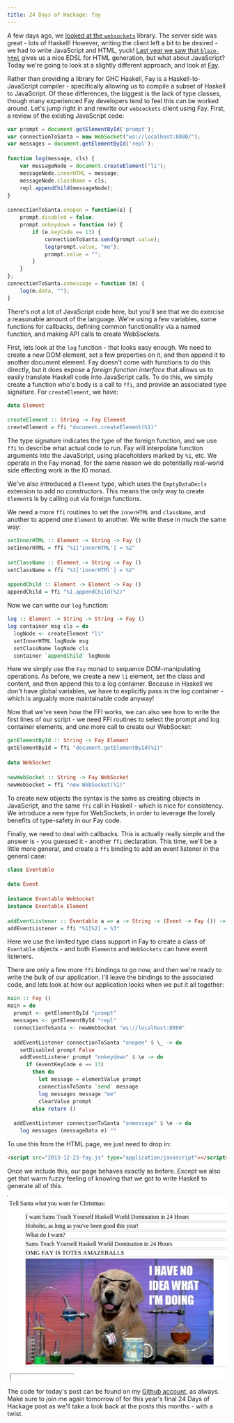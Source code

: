 ```yaml
---
title: 24 Days of Hackage: fay
---
```


A few days ago, we
[looked at the `websockets`](/posts/2013-12-19-websockets.html)
library. The server side was great - lots of Haskell! However, writing the
client left a bit to be desired - we had to write JavaScript and HTML, yuck!
[Last year we saw that `blaze-html`](/posts/2012-12-22-24-days-of-hackage-blaze.html)
gives us a nice EDSL for HTML generation, but what about JavaScript? Today we're
going to look at a slightly different approach, and look at
[Fay](http://fay-lang.org).

Rather than providing a library for GHC Haskell, Fay is a Haskell-to-JavaScript
compiler - specifically allowing us to compile a subset of Haskell to
JavaScript. Of these differences, the biggest is the lack of type classes,
though many experienced Fay developers tend to feel this can be worked
around. Let's jump right in and rewrite our `websockets` client using
Fay. First, a review of the existing JavaScript code:

```javascript
var prompt = document.getElementById('prompt');
var connectionToSanta = new WebSocket("ws://localhost:8080/");
var messages = document.getElementById('repl');

function log(message, cls) {
    var messageNode = document.createElement("li");
    messageNode.innerHTML = message;
    messageNode.className = cls;
    repl.appendChild(messageNode);
}

connectionToSanta.onopen = function(e) {
    prompt.disabled = false;
    prompt.onkeydown = function (e) {
        if (e.keyCode == 13) {
            connectionToSanta.send(prompt.value);
            log(prompt.value, "me");
            prompt.value = "";
        }
    }
};
connectionToSanta.onmessage = function (m) {
    log(m.data, "");
}
```

There's  not a lot of JavaScript code here, but you'll see that we do exercise a
reasonable amount of the language. We're using a few variables, some functions
for callbacks, defining common functionality via a named function, and making
API calls to create WebSockets.

First, lets look at the `log` function - that looks easy enough. We need to
create a new DOM element, set a few properties on it, and then append it to
another document element. Fay doesn't come with functions to do this directly,
but it does expose a *foreign function interface* that allows us to easily
translate Haskell code into JavaScript calls. To do this, we simply create a
function who's body is a call to `ffi`, and provide an associated type
signature. For `createElement`, we have:

```haskell
data Element

createElement :: String -> Fay Element
createElement = ffi "document.createElement(%1)"
```

The type signature indicates the type of the foreign function, and we use
`ffi` to describe what actual code to run. Fay will interpolate function
arguments into the JavaScript, using placeholders marked by `%1`, etc. We
operate in the Fay monad, for the same reason we do potentially real-world side
effecting work in the IO monad.

We've also introduced a `Element` type, which uses the `EmptyDataDecls`
extension to add no constructors. This means the only way to create `Element`s
is by calling out via foreign functions.

We need a more `ffi` routines to set the `innerHTML` and `className`, and
another to append one `Element` to another. We write these in much the same way:

```haskell
setInnerHTML :: Element -> String -> Fay ()
setInnerHTML = ffi "%1['innerHTML'] = %2"

setClassName :: Element -> String -> Fay ()
setClassName = ffi "%1['innerHTMl'] = %2"

appendChild :: Element -> Element -> Fay ()
appendChild = ffi "%1.appendChild(%2)"
```

Now we can write our `log` function:

```haskell
log :: Element -> String -> String -> Fay ()
log container msg cls = do
  logNode <- createElement "li"
  setInnerHTML logNode msg
  setClassName logNode cls
  container `appendChild` logNode
```

Here we simply use the `Fay` monad to sequence DOM-manipulating operations. As
before, we create a new `li` element, set the class and content, and then append
this to a log container. Because in Haskell we don't have global variables, we
have to explicitly pass in the log container - which is arguably more
maintainable code anyway!

Now that we've seen how the FFI works, we can also see how to write the first
lines of our script - we need FFI routines to select the prompt and log
container elements, and one more call to create our WebSocket:

```haskell
getElementById :: String -> Fay Element
getElementById = ffi "document.getElementById(%1)"

data WebSocket

newWebSocket :: String -> Fay WebSocket
newWebSocket = ffi "new WebSocket(%1)"
```

To create new objects the syntax is the same as creating objects in JavaScript,
and the same `ffi` call in Haskell - which is nice for consistency. We introduce
a new type for WebSockets, in order to leverage the lovely benefits of
type-safety in our Fay code.

Finally, we need to deal with callbacks. This is actually really simple and the
answer is - you guessed it - another `ffi` declaration. This time, we'll be a
little more general, and create a `ffi` binding to add an event listener in the
general case:

```haskell
class Eventable

data Event

instance Eventable WebSocket
instance Eventable Element

addEventListener :: Eventable a => a -> String -> (Event -> Fay ()) -> Fay ()
addEventListener = ffi "%1[%2] = %3"
```

Here we use the limited type class support in Fay to create a class of
`Eventable` objects - and both `Element`s and `WebSockets` can have event
listeners.

There are only a few more `ffi` bindings to go now, and then we're ready to
write the bulk of our application. I'll leave the bindings to the associated
code, and lets look at how our application looks when we put it all together:

```haskell
main :: Fay ()
main = do
  prompt <- getElementById "prompt"
  messages <- getElementById "repl"
  connectionToSanta <- newWebSocket "ws://localhost:8080"

  addEventListener connectionToSanta "onopen" $ \_ -> do
    setDisabled prompt False
    addEventListener prompt "onkeydown" $ \e -> do
      if (eventKeyCode e == 13)
        then do
          let message = elementValue prompt
          connectionToSanta `send` message
          log messages message "me"
          clearValue prompt
        else return ()

  addEventListener connectionToSanta "onmessage" $ \e -> do
    log messages (messageData e) ""
```

To use this from the HTML page, we just need to drop in:

```html
<script src="2013-12-23-fay.js" type="application/javascript"></script>
```

Once we include this, our page behaves exactly as before. Except we also get
that warm fuzzy feeling of knowing that we got to write Haskell to generate all
of this.

<div style="text-align: center">
<img src="/img/2013-12-23-fay.png" />
</div>

The code for today's post can be found on my
[Github account](http://github.com/ocharles/blog), as always. Make sure to join
me again tomorrow of for this year's final 24 Days of Hackage post as we'll take
a look back at the posts this months - with a twist.
